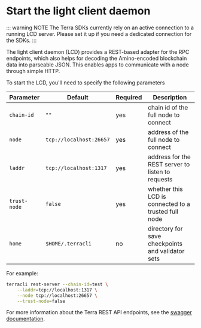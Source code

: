 # Start the light client daemon

::: warning NOTE
The Terra SDKs currently rely on an active connection to a running LCD server. Please set it up if you need a dedicated connection for the SDKs.
:::

The light client daemon (LCD) provides a REST-based adapter for the RPC endpoints, which also helps for decoding the Amino-encoded blockchain data into parseable JSON. This enables apps to communicate with a node through simple HTTP.

To start the LCD, you'll need to specify the following parameters

| Parameter    | Default                 | Required | Description                                          |
| ------------ | ----------------------- | -------- | ---------------------------------------------------- |
| `chain-id`   | `""`                    | yes      | chain id of the full node to connect                 |
| `node`       | `tcp://localhost:26657` | yes      | address of the full node to connect                  |
| `laddr`      | `tcp://localhost:1317`  | yes      | address for the REST server to listen to requests    |
| `trust-node` | `false`                 | yes      | whether this LCD is connected to a trusted full node |
| `home`       | `$HOME/.terracli`       | no       | directory for save checkpoints and validator sets    |

For example:

```bash
terracli rest-server --chain-id=test \
    --laddr=tcp://localhost:1317 \
    --node tcp://localhost:26657 \
    --trust-node=false
```

For more information about the Terra REST API endpoints, see the [swagger documentation](https://lcd.terra.dev/swagger/).
